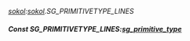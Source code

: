 _[sokol](../../modules/sokol/sokol-module.md):[sokol](../../modules/sokol/sokol-module.md).SG\_PRIMITIVETYPE\_LINES_
##### Const SG\_PRIMITIVETYPE\_LINES:[sg_primitive_type](../../modules/sokol/sokol-sg_primitive_type.md)
